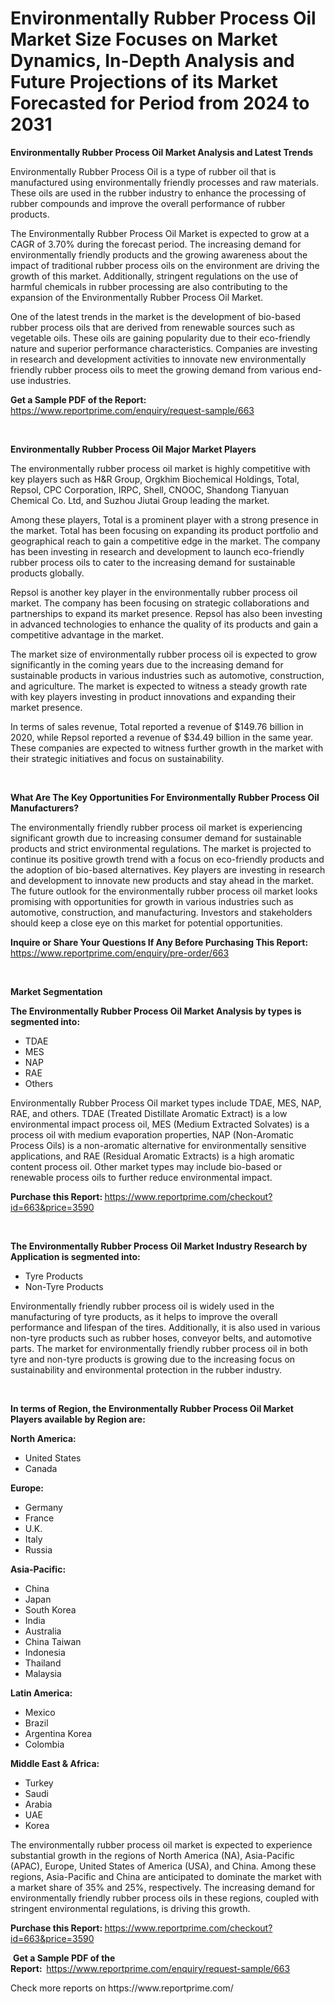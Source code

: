 <p><h1>Environmentally Rubber Process Oil Market Size Focuses on Market Dynamics, In-Depth Analysis and Future Projections of its Market Forecasted for Period from 2024 to 2031</h1></p><p><strong>Environmentally Rubber Process Oil Market Analysis and Latest Trends</strong></p>
<p><p>Environmentally Rubber Process Oil is a type of rubber oil that is manufactured using environmentally friendly processes and raw materials. These oils are used in the rubber industry to enhance the processing of rubber compounds and improve the overall performance of rubber products. </p><p>The Environmentally Rubber Process Oil Market is expected to grow at a CAGR of 3.70% during the forecast period. The increasing demand for environmentally friendly products and the growing awareness about the impact of traditional rubber process oils on the environment are driving the growth of this market. Additionally, stringent regulations on the use of harmful chemicals in rubber processing are also contributing to the expansion of the Environmentally Rubber Process Oil Market.</p><p>One of the latest trends in the market is the development of bio-based rubber process oils that are derived from renewable sources such as vegetable oils. These oils are gaining popularity due to their eco-friendly nature and superior performance characteristics. Companies are investing in research and development activities to innovate new environmentally friendly rubber process oils to meet the growing demand from various end-use industries.</p></p>
<p><strong>Get a Sample PDF of the Report:&nbsp;</strong> <a href="https://www.reportprime.com/enquiry/request-sample/663">https://www.reportprime.com/enquiry/request-sample/663</a></p>
<p>&nbsp;</p>
<p><strong>Environmentally Rubber Process Oil Major Market Players</strong></p>
<p><p>The environmentally rubber process oil market is highly competitive with key players such as H&R Group, Orgkhim Biochemical Holdings, Total, Repsol, CPC Corporation, IRPC, Shell, CNOOC, Shandong Tianyuan Chemical Co. Ltd, and Suzhou Jiutai Group leading the market. </p><p>Among these players, Total is a prominent player with a strong presence in the market. Total has been focusing on expanding its product portfolio and geographical reach to gain a competitive edge in the market. The company has been investing in research and development to launch eco-friendly rubber process oils to cater to the increasing demand for sustainable products globally.</p><p>Repsol is another key player in the environmentally rubber process oil market. The company has been focusing on strategic collaborations and partnerships to expand its market presence. Repsol has also been investing in advanced technologies to enhance the quality of its products and gain a competitive advantage in the market.</p><p>The market size of environmentally rubber process oil is expected to grow significantly in the coming years due to the increasing demand for sustainable products in various industries such as automotive, construction, and agriculture. The market is expected to witness a steady growth rate with key players investing in product innovations and expanding their market presence.</p><p>In terms of sales revenue, Total reported a revenue of $149.76 billion in 2020, while Repsol reported a revenue of $34.49 billion in the same year. These companies are expected to witness further growth in the market with their strategic initiatives and focus on sustainability.</p></p>
<p>&nbsp;</p>
<p><strong>What Are The Key Opportunities For Environmentally Rubber Process Oil Manufacturers?</strong></p>
<p><p>The environmentally friendly rubber process oil market is experiencing significant growth due to increasing consumer demand for sustainable products and strict environmental regulations. The market is projected to continue its positive growth trend with a focus on eco-friendly products and the adoption of bio-based alternatives. Key players are investing in research and development to innovate new products and stay ahead in the market. The future outlook for the environmentally rubber process oil market looks promising with opportunities for growth in various industries such as automotive, construction, and manufacturing. Investors and stakeholders should keep a close eye on this market for potential opportunities.</p></p>
<p><strong>Inquire or Share Your Questions If Any Before Purchasing This Report:</strong> <a href="https://www.reportprime.com/enquiry/pre-order/663">https://www.reportprime.com/enquiry/pre-order/663</a></p>
<p>&nbsp;</p>
<p><strong>Market Segmentation</strong></p>
<p><strong>The Environmentally Rubber Process Oil Market Analysis by types is segmented into:</strong></p>
<p><ul><li>TDAE</li><li>MES</li><li>NAP</li><li>RAE</li><li>Others</li></ul></p>
<p><p>Environmentally Rubber Process Oil market types include TDAE, MES, NAP, RAE, and others. TDAE (Treated Distillate Aromatic Extract) is a low environmental impact process oil, MES (Medium Extracted Solvates) is a process oil with medium evaporation properties, NAP (Non-Aromatic Process Oils) is a non-aromatic alternative for environmentally sensitive applications, and RAE (Residual Aromatic Extracts) is a high aromatic content process oil. Other market types may include bio-based or renewable process oils to further reduce environmental impact.</p></p>
<p><strong>Purchase this Report:&nbsp;</strong><a href="https://www.reportprime.com/checkout?id=663&price=3590">https://www.reportprime.com/checkout?id=663&price=3590</a></p>
<p>&nbsp;</p>
<p><strong>The Environmentally Rubber Process Oil Market Industry Research by Application is segmented into:</strong></p>
<p><ul><li>Tyre Products</li><li>Non-Tyre Products</li></ul></p>
<p><p>Environmentally friendly rubber process oil is widely used in the manufacturing of tyre products, as it helps to improve the overall performance and lifespan of the tires. Additionally, it is also used in various non-tyre products such as rubber hoses, conveyor belts, and automotive parts. The market for environmentally friendly rubber process oil in both tyre and non-tyre products is growing due to the increasing focus on sustainability and environmental protection in the rubber industry.</p></p>
<p>&nbsp;</p>
<p><strong>In terms of Region, the Environmentally Rubber Process Oil Market Players available by Region are:</strong></p>
<p>
    <p> <strong> North America: </strong>
        <ul>
            <li>United States</li>
            <li>Canada</li>
        </ul>
        </p> 
    <p> <strong> Europe: </strong>
        <ul>
            <li>Germany</li>
            <li>France</li>
            <li>U.K.</li>
            <li>Italy</li>
            <li>Russia</li>
        </ul>
        </p> 
    <p> <strong> Asia-Pacific: </strong>
        <ul>
            <li>China</li>
            <li>Japan</li>
            <li>South Korea</li>
            <li>India</li>
            <li>Australia</li>
            <li>China Taiwan</li>
            <li>Indonesia</li>
            <li>Thailand</li>
            <li>Malaysia</li>
        </ul>
        </p> 
    <p> <strong> Latin America: </strong>
        <ul>
            <li>Mexico</li>
            <li>Brazil</li>
            <li>Argentina Korea</li>
            <li>Colombia</li>
        </ul>
        </p> 
    <p> <strong> Middle East & Africa: </strong>
        <ul>
            <li>Turkey</li>
            <li>Saudi</li>
            <li>Arabia</li>
            <li>UAE</li>
            <li>Korea</li>
        </ul>
    </p>
    </p>
<p><p>The environmentally rubber process oil market is expected to experience substantial growth in the regions of North America (NA), Asia-Pacific (APAC), Europe, United States of America (USA), and China. Among these regions, Asia-Pacific and China are anticipated to dominate the market with a market share of 35% and 25%, respectively. The increasing demand for environmentally friendly rubber process oils in these regions, coupled with stringent environmental regulations, is driving this growth.</p></p>
<p><strong>Purchase this Report: </strong><a href="https://www.reportprime.com/checkout?id=663&price=3590">https://www.reportprime.com/checkout?id=663&price=3590</a></p>
<p>&nbsp;<strong>Get a Sample PDF of the Report:&nbsp;&nbsp;</strong><a href="https://www.reportprime.com/enquiry/request-sample/663">https://www.reportprime.com/enquiry/request-sample/663</a></p>
<p><strong></strong></p>
<p>Check more reports on https://www.reportprime.com/</p>
